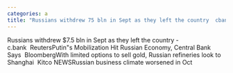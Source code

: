 ```yaml
---
categories: a
title: "Russians withdrew 75 bln in Sept as they left the country  cbank  Reuters"
---
```

Russians withdrew $7.5 bln in Sept as they left the country - c.bank&nbsp;&nbsp;ReutersPutin"s Mobilization Hit Russian Economy, Central Bank Says&nbsp;&nbsp;BloombergWith limited options to sell gold, Russian refineries look to Shanghai&nbsp;&nbsp;Kitco NEWSRussian business climate worsened in Oct 